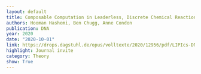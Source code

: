 ```yaml
---
layout: default 
title: Composable Computation in Leaderless, Discrete Chemical Reaction Networks
authors: Hooman Hashemi, Ben Chugg, Anne Condon
publication: DNA
year: 2020
date: "2020-10-01"
link: https://drops.dagstuhl.de/opus/volltexte/2020/12956/pdf/LIPIcs-DNA-2020-3.pdf
highlight: Journal invite
category: Theory
show: True
---
```

